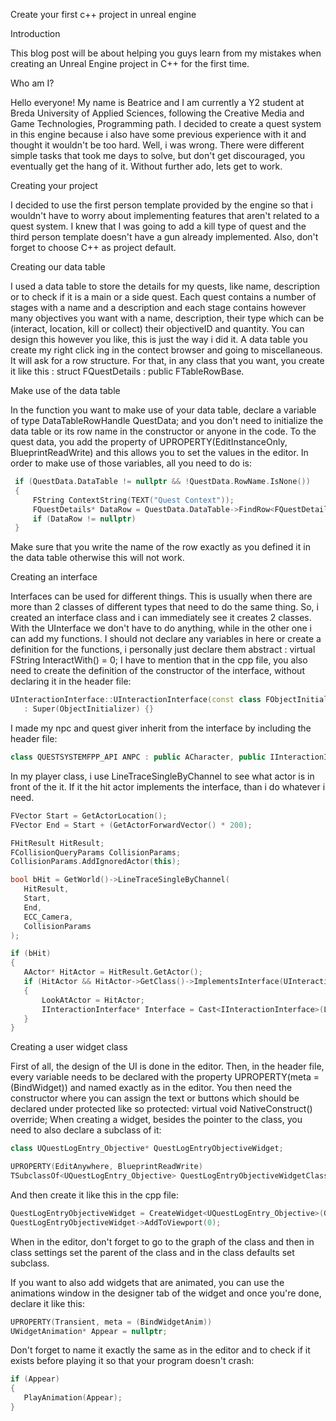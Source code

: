 Create your first c++ project in unreal engine

Introduction

This blog post will be about helping you guys learn from my mistakes when creating an Unreal Engine project in C++ for the first time. 

Who am I?

Hello everyone! My name is Beatrice and I am currently a Y2 student at Breda University of Applied Sciences, following the Creative Media and Game Technologies, Programming path. I decided to create a quest system in this engine because i also have some previous experience with it and thought it wouldn't be too hard. Well, i was wrong. There were different simple tasks that took me days to solve, but don't get discouraged, you eventually get the hang of it. Without further ado, lets get to work.

Creating your project

I decided to use the first person template provided by the engine so that i wouldn't have to worry about implementing features that aren't related to a quest system. I knew that I was going to add a kill type of quest and the third person template doesn't have a gun already implemented. Also, don't forget to choose C++ as project default.

Creating our data table

I used a data table to store the details for my quests, like name, description or to check if it is a main or a side quest. Each quest contains a number of stages with a name and a description and each stage contains however many objectives you want with a name, description, their type which can be (interact, location, kill or collect) their objectiveID and quantity. You can design this however you like, this is just the way i did it. 
A data table you create my right click ing in the contect browser and going to miscellaneous. It will ask for a row structure. For that, in any class that you want, you create it like this : 
struct FQuestDetails : public FTableRowBase. 

Make use of the data table

In the function you want to make use of your data table, declare a variable of type DataTableRowHandle QuestData; and you don't need to initialize the data table or its row name in the constructor or anyone in the code. To the quest data, you add the property of UPROPERTY(EditInstanceOnly, BlueprintReadWrite) and this allows you to set the values in the editor. In order to make use of those variables, all you need to do is:
```cpp
 if (QuestData.DataTable != nullptr && !QuestData.RowName.IsNone())
 {
     FString ContextString(TEXT("Quest Context"));
     FQuestDetails* DataRow = QuestData.DataTable->FindRow<FQuestDetails>("NewRow", ContextString);
     if (DataRow != nullptr)
 }
```
 Make sure that you write the name of the row exactly as you defined it in the data table otherwise this will not work.

 Creating an interface

 Interfaces can be used for different things. This is usually when there are more than 2 classes of different types that need to do the same thing. So, i created an interface class and i can immediately see it creates 2 classes. With the UInterface we don't have to do anything, while in the other one i can add my functions. I should not declare any variables in here or create a definition for the functions, i personally just declare them abstract : virtual FString InteractWith() = 0; I have to mention that in the cpp file, you also need to create the definition of the constructor of the interface, without declaring it in the header file:
 ```cpp
 UInteractionInterface::UInteractionInterface(const class FObjectInitializer& ObjectInitializer)
	: Super(ObjectInitializer) {}
```
 I made my npc and quest giver inherit from the interface by including the header file:
  ```cpp
 class QUESTSYSTEMFPP_API ANPC : public ACharacter, public IInteractionInterface
```
In my player class, i use LineTraceSingleByChannel to see what actor is in front of the it. If it the hit actor implements the interface, than i do whatever i need. 

 ```cpp
FVector Start = GetActorLocation();
FVector End = Start + (GetActorForwardVector() * 200);

FHitResult HitResult;
FCollisionQueryParams CollisionParams;
CollisionParams.AddIgnoredActor(this);

bool bHit = GetWorld()->LineTraceSingleByChannel(
	HitResult,
	Start,
	End,
	ECC_Camera,
	CollisionParams
);

if (bHit)
{
	AActor* HitActor = HitResult.GetActor();
	if (HitActor && HitActor->GetClass()->ImplementsInterface(UInteractionInterface::StaticClass()))
	{
		LookAtActor = HitActor;
		IInteractionInterface* Interface = Cast<IInteractionInterface>(LookAtActor);
    }
}
```

Creating a user widget class

First of all, the design of the UI is done in the editor. Then, in the header file, every variable needs to be declared with the property UPROPERTY(meta = (BindWidget)) and named exactly as in the editor. You then need the constructor where you can assign the text or buttons which should be declared under protected like so protected: virtual void NativeConstruct() override; When creating a widget, besides the pointer to the class, you need to also declare a subclass of it: 
 ```cpp
class UQuestLogEntry_Objective* QuestLogEntryObjectiveWidget;

UPROPERTY(EditAnywhere, BlueprintReadWrite)
TSubclassOf<UQuestLogEntry_Objective> QuestLogEntryObjectiveWidgetClass;
```
And then create it like this in the cpp file:
 ```cpp
QuestLogEntryObjectiveWidget = CreateWidget<UQuestLogEntry_Objective>(GetWorld(), QuestLogEntryObjectiveWidgetClass);
QuestLogEntryObjectiveWidget->AddToViewport(0);
```

When in the editor, don't forget to go to the graph of the class and then in class settings set the parent of the class and in the class defaults set subclass.

If you want to also add widgets that are animated, you can use the animations window in the designer tab of the widget and once you're done, declare it like this:
 ```cpp
UPROPERTY(Transient, meta = (BindWidgetAnim))
UWidgetAnimation* Appear = nullptr;
```

Don't forget to name it exactly the same as in the editor and to check if it exists before playing it so that your program doesn't crash:
 ```cpp
if (Appear)
{
	PlayAnimation(Appear);
}
```
